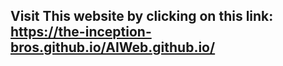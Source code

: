 ## Visit This website by clicking on this link: https://the-inception-bros.github.io/AIWeb.github.io/
